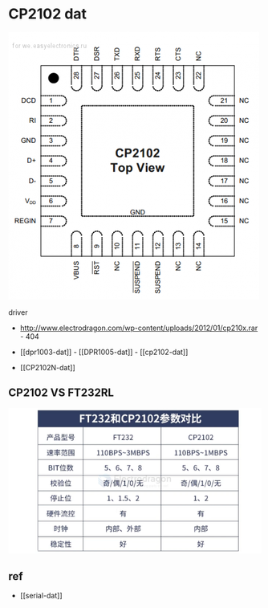 
# CP2102 dat 

![](19-15-16-10-08-2023.png)

driver 

- http://www.electrodragon.com/wp-content/uploads/2012/01/cp210x.rar - 404 



- [[dpr1003-dat]] - [[DPR1005-dat]] - [[cp2102-dat]]

- [[CP2102N-dat]]

## CP2102 VS FT232RL 

![](2024-11-04-14-49-16.png)



## ref 

- [[serial-dat]]